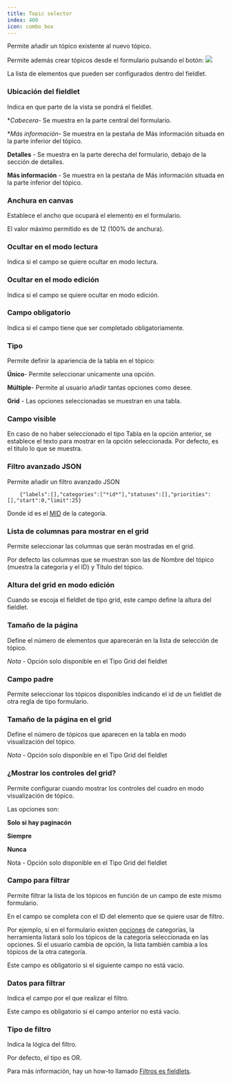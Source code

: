 ```yaml
---
title: Topic selector
index: 400
icon: combo_box
---
```


Permite añadir un tópico existente al nuevo tópico.

Permite además crear tópicos desde el formulario pulsando el botón: <img src="/static/images/icons/add.gif" />

La lista de elementos que pueden ser configurados dentro del fieldlet.


### Ubicación del fieldlet
Indica en que parte de la vista se pondrá el fieldlet.

**Cabecera*- Se muestra en la parte central del formulario.

**Más información*- Se muestra en la pestaña de Más información situada en la parte inferior del tópico.

**Detalles** - Se muestra en la parte derecha del formulario, debajo de la sección de detalles.

**Más información** - Se muestra en la pestaña de Más información situada en la parte inferior del tópico.

### Anchura en canvas

Establece el ancho que ocupará el elemento en el formulario.

El valor máximo permitido es de 12 (100% de anchura).


### Ocultar en el modo lectura

Indica si el campo se quiere ocultar en modo lectura.


### Ocultar en el modo edición

Indica si el campo se quiere ocultar en modo edición.


### Campo obligatorio

Indica si el campo tiene que ser completado obligatoriamente.


### Tipo

Permite definir la apariencia de la tabla en el tópico:

**Único**- Permite seleccionar unicamente una opción.

**Múltiple**- Permite al usuario añadir tantas opciones como desee.

**Grid** - Las opciones seleccionadas se muestran en una tabla.

### Campo visible

En caso de no haber seleccionado el tipo Tabla en la opción anterior, se establece el texto para mostrar en la opción seleccionada.
Por defecto, es el titulo lo que se muestra.


### Filtro avanzado JSON

Permite añadir un filtro avanzado JSON


        {"labels":[],"categories":["*id*"],"statuses":[],"priorities":[],"start":0,"limit":25}


Donde id es el [MID](concepts/mid) de la categoría.



### Lista de columnas para mostrar en el grid

Permite seleccionar las columnas que serán mostradas en el grid.

Por defecto las columnas que se muestran son las de Nombre del tópico (muestra la categoria y el ID) y Título del tópico.

### Altura del grid en modo edición

Cuando se escoja el fieldlet de tipo grid, este campo define la altura del fieldlet.


### Tamaño de la página

Define el número de elementos que aparecerán en la lista de selección de tópico.

*Nota* - Opción solo disponible en el Tipo Grid del fieldlet


### Campo padre

Permite seleccionar los tópicos disponibles indicando el id de un fieldlet de otra regla de tipo formulario.


### Tamaño de la página en el grid

Define el número de tópicos que aparecen en la tabla en modo visualización del tópico.

*Nota* - Opción solo disponible en el Tipo Grid del fieldlet


### ¿Mostrar los controles del grid?

Permite configurar cuando mostrar los controles del cuadro en modo visualización de tópico.

Las opciones son:

**Solo si hay paginacón**

**Siempre**

**Nunca**

Nota - Opción solo disponible en el Tipo Grid del fieldlet

### Campo para filtrar

Permite filtrar la lista de los tópicos en función de un campo de este mismo formulario.

En el campo se completa con el ID del elemento que se quiere usar de filtro.

Por ejemplo, si en el formulario existen [opciones](rules/palette/fieldlets/Pills) de categorías, la herramienta listará solo los tópicos de la categoría seleccionada en las opciones. Si el usuario cambia de opción, la lista también cambia a los tópicos de la otra categoría.

Este campo es obligatorio si el siguiente campo no está vacio.

### Datos para filtrar

Indica el campo por el que realizar el filtro.

Este campo es obligatorio si el campo anterior no está vacio.

### Tipo de filtro

Indica la lógica del filtro.

Por defecto, el tipo es OR.

Para más información, hay un how-to llamado [Filtros es fieldlets](how-to/filter-fieldlet).
